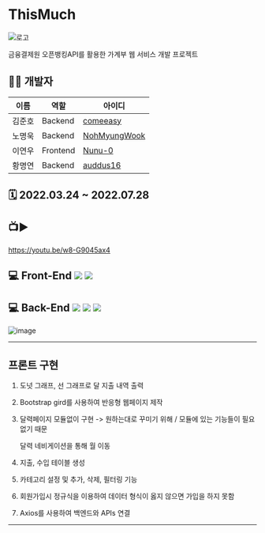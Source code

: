 # ThisMuch
![로고](https://user-images.githubusercontent.com/66766470/182526163-2b13d53d-e76b-4892-8753-fbef4c947b04.PNG)

금융결제원 오픈뱅킹API를 활용한 가계부 웹 서비스 개발 프로젝트

## 👩‍💻 개발자

| 이름   | 역할     | 아이디                              |
| ------ | -------- | ----------------------------------- |
| 김준호 | Backend  |[comeeasy](https://github.com/auddus16/this_much)|
| 노명욱 | Backend  |[NohMyungWook](https://github.com/NohMyungWook)|
| 이연우 | Frontend |[Nunu-0](https://github.com/Nunu-0) |
| 황명연 | Backend  |[auddus16](https://github.com/auddus16)|

## 🗓️ 2022.03.24 ~ 2022.07.28

## 📺▶
https://youtu.be/w8-G9045ax4

## 💻 Front-End  <img src="https://img.shields.io/badge/React-61DAFB?style=flat&logo=react&logoColor=white"/> <img src="https://img.shields.io/badge/PostCSS-DD3A0A?style=flat&logo=react&logoColor=white"/>
## 💻 Back-End  <img src="https://img.shields.io/badge/Spring%20boot-6DB33F?style=flat&logo=spring%20boot&logoColor=white"/> <img src="https://img.shields.io/badge/MySQL-4479A1?style=flat&logo=MYSQL&logoColor=white"/> <img src="https://img.shields.io/badge/Amazon%20AWS-232F3E?style=flat&logo=Amazon%20AWS&logoColor=white"/>

![image](https://user-images.githubusercontent.com/59945024/181700058-f69a568c-2cb6-4a60-b054-eecc6f51b2fd.png)

---
## 프론트 구현

1. 도넛 그래프, 선 그래프로 달 지출 내역 출력
2. Bootstrap gird를 사용하여 반응형 웹페이지 제작
3. 달력페이지 모듈없이 구현 -> 원하는대로 꾸미기 위해 / 모듈에 있는 기능들이 필요없기 때문

   달력 네비게이션을 통해 월 이동

4. 지출, 수입 테이블 생성
5. 카테고리 설정 및 추가, 삭제, 필터링 기능
6. 회원가입시 정규식을 이용하여 데이터 형식이 옳지 않으면 가입을 하지 못함
7. Axios를 사용하여 백엔드와 APIs 연결

---

